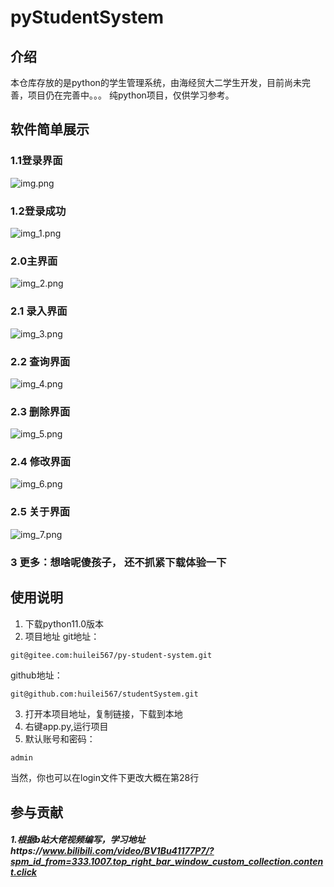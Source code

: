 # pyStudentSystem

## 介绍
本仓库存放的是python的学生管理系统，由海经贸大二学生开发，目前尚未完善，项目仍在完善中。。。
纯python项目，仅供学习参考。

## 软件简单展示
### 1.1登录界面
![img.png](img.png)

### 1.2登录成功
![img_1.png](img_1.png)

### 2.0主界面
![img_2.png](img_2.png)

### 2.1 录入界面
 ![img_3.png](img_3.png)


### 2.2 查询界面
![img_4.png](img_4.png)


### 2.3 删除界面
![img_5.png](img_5.png)

### 2.4 修改界面
![img_6.png](img_6.png)


### 2.5 关于界面
![img_7.png](img_7.png)


### 3 更多：想啥呢傻孩子， 还不抓紧下载体验一下

## 使用说明

1.  下载python11.0版本
2. 项目地址
git地址：
~~~git
git@gitee.com:huilei567/py-student-system.git
~~~
github地址：
~~~github
git@github.com:huilei567/studentSystem.git
~~~
3. 打开本项目地址，复制链接，下载到本地
4. 右键app.py,运行项目
5. 默认账号和密码：
~~~python
admin
~~~
当然，你也可以在login文件下更改大概在第28行







## 参与贡献
 ##### 1.根据b站大佬视频编写，学习地址https://www.bilibili.com/video/BV1Bu41177P7/?spm_id_from=333.1007.top_right_bar_window_custom_collection.content.click


